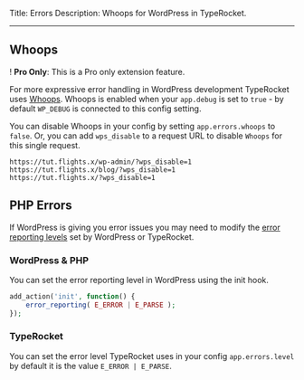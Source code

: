 Title: Errors
Description: Whoops for WordPress in TypeRocket.

---

## Whoops

! **Pro Only**: This is a Pro only extension feature.

For more expressive error handling in WordPress development TypeRocket uses [Whoops](https://github.com/filp/whoops). Whoops is enabled when your `app.debug` is set to `true` - by default `WP_DEBUG` is connected to this config setting.

You can disable Whoops in your config by setting `app.errors.whoops` to `false`. Or, you can add `wps_disable` to a request URL to disable `Whoops` for this single request.

```
https://tut.flights.x/wp-admin/?wps_disable=1
https://tut.flights.x/blog/?wps_disable=1
https://tut.flights.x/?wps_disable=1
```

## PHP Errors

If WordPress is giving you error issues you may need to modify the [error reporting levels](https://www.php.net/manual/en/function.error-reporting.php) set by WordPress or TypeRocket.

### WordPress & PHP

You can set the error reporting level in WordPress using the init hook.
```php
add_action('init', function() {
    error_reporting( E_ERROR | E_PARSE );
});
```

### TypeRocket

You can set the error level TypeRocket uses in your config `app.errors.level` by default it is the value `E_ERROR | E_PARSE`.